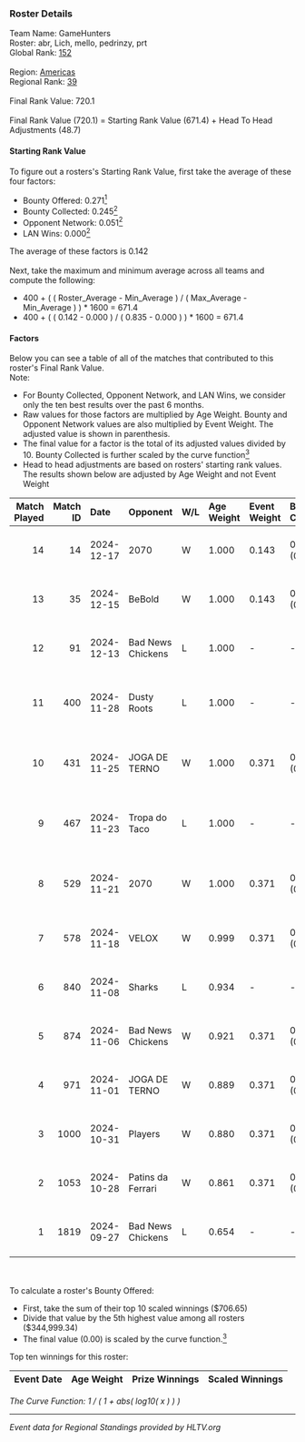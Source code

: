 ### Roster Details<br />
Team Name: GameHunters<br />
Roster: abr, Lich, mello, pedrinzy, prt<br />
Global Rank: [152](../../standings_global_2024_12_18.md)<br />
<br />
Region: [Americas]( ../../standings_americas_2024_12_18.md)<br />
Regional Rank: [39]( ../../standings_americas_2024_12_18.md)<br />
<br />
Final Rank Value:  720.1<br />
<br />
Final Rank Value (720.1) = Starting Rank Value (671.4) + Head To Head Adjustments (48.7)<br />

#### Starting Rank Value<br />
To figure out a rosters's Starting Rank Value, first take the average of these four factors:<br />
- Bounty Offered: 0.271[<sup>1</sup>](#table2)
- Bounty Collected: 0.245[<sup>2</sup>](#table1)
- Opponent Network: 0.051[<sup>2</sup>](#table1)
- LAN Wins: 0.000[<sup>2</sup>](#table1)

The average of these factors is 0.142<br />
<br />
Next, take the maximum and minimum average across all teams and compute the following:<br />
- 400 + ( ( Roster_Average - Min_Average ) / ( Max_Average - Min_Average ) ) * 1600 = 671.4
- 400 + ( ( 0.142 - 0.000 ) / ( 0.835 - 0.000 ) ) * 1600 = 671.4


#### Factors<br />
Below you can see a table of all of the matches that contributed to this roster's Final Rank Value.<br />
Note:<br />

- For Bounty Collected, Opponent Network, and LAN Wins, we consider only the ten best results over the past 6 months.
- Raw values for those factors are multiplied by Age Weight. Bounty and Opponent Network values are also multiplied by Event Weight. The adjusted value is shown in parenthesis.
- The final value for a factor is the total of its adjusted values divided by 10. Bounty Collected is further scaled by the curve function[<sup>3</sup>](#curveFunction)
- Head to head adjustments are based on rosters' starting rank values. The results shown below are adjusted by Age Weight and not Event Weight
<span id="table1"></span><br />


| Match Played | Match ID | Date       | Opponent          | W/L | Age Weight | Event Weight | Bounty Collected | Opponent Network | LAN Wins  | H2H Adj. | Roster                               |
| -: | -: | :- | :- | :- | :- | :- | :- | :- | :- | -: | :- |
|           14 |       14 | 2024-12-17 | 2070              | W   | 1.000      | 0.143        | 0.002 (0.000)    | 0.207 (0.030)    | 0 (0.000) |    12.26 | abr, Lich, mello, pedrinzy, prt      |
|           13 |       35 | 2024-12-15 | BeBold            | W   | 1.000      | 0.143        | 0.000 (0.000)    | 0.041 (0.006)    | 0 (0.000) |     6.74 | abr, Lich, mello, pedrinzy, prt      |
|           12 |       91 | 2024-12-13 | Bad News Chickens | L   | 1.000      | -            | -                | -                | -         |   -17.40 | abr, Lich, mello, pedrinzy, prt      |
|           11 |      400 | 2024-11-28 | Dusty Roots       | L   | 1.000      | -            | -                | -                | -         |   -12.25 | cerolzin, Lich, mello, pedrinzy, prt |
|           10 |      431 | 2024-11-25 | JOGA DE TERNO     | W   | 1.000      | 0.371        | 0.000 (0.000)    | 0.155 (0.057)    | 0 (0.000) |    10.63 | cerolzin, Lich, mello, pedrinzy, prt |
|            9 |      467 | 2024-11-23 | Tropa do Taco     | L   | 1.000      | -            | -                | -                | -         |   -12.60 | cerolzin, Lich, mello, pedrinzy, prt |
|            8 |      529 | 2024-11-21 | 2070              | W   | 1.000      | 0.371        | 0.002 (0.001)    | 0.207 (0.077)    | 0 (0.000) |    11.96 | cerolzin, Lich, mello, pedrinzy, prt |
|            7 |      578 | 2024-11-18 | VELOX             | W   | 0.999      | 0.371        | 0.000 (0.000)    | 0.160 (0.059)    | 0 (0.000) |     8.08 | abr, Lich, mello, pedrinzy, prt      |
|            6 |      840 | 2024-11-08 | Sharks            | L   | 0.934      | -            | -                | -                | -         |    -2.39 | abr, Lich, mello, pedrinzy, prt      |
|            5 |      874 | 2024-11-06 | Bad News Chickens | W   | 0.921      | 0.371        | 0.007 (0.002)    | 0.143 (0.049)    | 0 (0.000) |    13.91 | abr, Lich, mello, pedrinzy, prt      |
|            4 |      971 | 2024-11-01 | JOGA DE TERNO     | W   | 0.889      | 0.371        | 0.000 (0.000)    | 0.155 (0.051)    | 0 (0.000) |    11.23 | abr, Lich, mello, pedrinzy, prt      |
|            3 |     1000 | 2024-10-31 | Players           | W   | 0.880      | 0.371        | 0.010 (0.003)    | 0.348 (0.114)    | 0 (0.000) |    14.77 | abr, Lich, mello, pedrinzy, prt      |
|            2 |     1053 | 2024-10-28 | Patins da Ferrari | W   | 0.861      | 0.371        | 0.003 (0.001)    | 0.206 (0.066)    | 0 (0.000) |    13.39 | abr, Lich, mello, pedrinzy, prt      |
|            1 |     1819 | 2024-09-27 | Bad News Chickens | L   | 0.654      | -            | -                | -                | -         |    -9.68 | abr, Lich, mello, pedrinzy, prt      |

<br />
<span id="table2"></span><br />
To calculate a roster's Bounty Offered:<br />

- First, take the sum of their top 10 scaled winnings ($706.65)
- Divide that value by the 5th highest value among all rosters ($344,999.34)
- The final value (0.00) is scaled by the curve function.[<sup>3</sup>](#curveFunction)

Top ten winnings for this roster:<br />

| Event Date | Age Weight | Prize Winnings | Scaled Winnings |
| :- | -: | :- | :- |


<span id="curveFunction"></span>_The Curve Function: 1 / ( 1 + abs( log10( x ) ) )_<br />

---
_Event data for Regional Standings provided by HLTV.org_<br />
